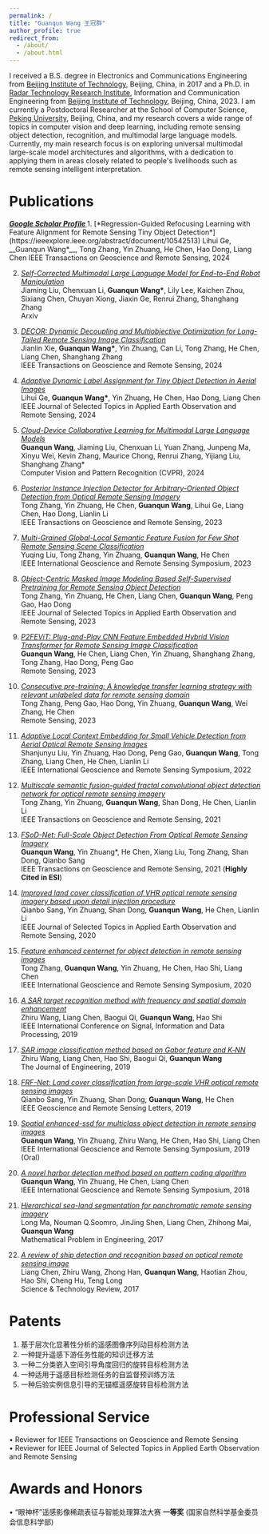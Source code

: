 ```yaml
---
permalink: /
title: "Guanqun Wang 王冠群"
author_profile: true
redirect_from: 
  - /about/
  - /about.html
---
```


I received a B.S. degree in Electronics and Communications Engineering from [Beijing Institute of Technology](https://sie.bit.edu.cn/), Beijing, China, in 2017 and a Ph.D. in [Radar Technology Research Institute](https://radar.bit.edu.cn/index.htm), Information and Communication Engineering from [Beijing Institute of Technology](https://sie.bit.edu.cn/), Beijing, China, 2023. I am currently a Postdoctoral Researcher at the School of Computer Science, [Peking University](https://cs.pku.edu.cn/), Beijing, China, and my research covers a wide range of topics in computer vision and deep learning, including remote sensing object detection, recognition, and multimodal large language models. Currently, my main research focus is on exploring universal multimodal large-scale model architectures and algorithms, with a dedication to applying them in areas closely related to people's livelihoods such as remote sensing intelligent interpretation.

Publications
======
<span style="color: gray; font-weight: bold; font-style: italic; text-decoration: underline;">
    <a href="https://scholar.google.com/citations?hl=en&user=tkr88JsAAAAJ&view_op=list_works&sortby=pubdate">Google Scholar Profile</a>
</span>  
1. [*Regression-Guided Refocusing Learning with Feature Alignment for Remote Sensing Tiny Object Detection*](https://ieeexplore.ieee.org/abstract/document/10542513)  
   Lihui Ge, __Guanqun Wang*__, Tong Zhang, Yin Zhuang, He Chen, Hao Dong, Liang Chen  
   IEEE Transactions on Geoscience and Remote Sensing, 2024

2. [*Self-Corrected Multimodal Large Language Model for End-to-End Robot Manipulation*](https://arxiv.org/pdf/2405.17418)  
   Jiaming Liu, Chenxuan Li, __Guanqun Wang*__, Lily Lee, Kaichen Zhou, Sixiang Chen, Chuyan Xiong, Jiaxin Ge, Renrui Zhang, Shanghang Zhang  
   Arxiv

3. [*DECOR: Dynamic Decoupling and Multiobjective Optimization for Long-Tailed Remote Sensing Image Classification*](https://xplorestaging.ieee.org/document/10443928)  
   Jianlin Xie, __Guanqun Wang*__, Yin Zhuang, Can Li, Tong Zhang, He Chen, Liang Chen, Shanghang Zhang  
   IEEE Transactions on Geoscience and Remote Sensing, 2024
   
4. [*Adaptive Dynamic Label Assignment for Tiny Object Detection in Aerial Images*](https://ieeexplore.ieee.org/document/10476641/)  
   Lihui Ge, __Guanqun Wang*__, Yin Zhuang, He Chen, Hao Dong, Liang Chen  
   IEEE Journal of Selected Topics in Applied Earth Observation and Remote Sensing, 2024
   
5. [*Cloud-Device Collaborative Learning for Multimodal Large Language Models*](https://arxiv.org/abs/2312.16279)  
   **Guanqun Wang**, Jiaming Liu, Chenxuan Li, Yuan Zhang, Junpeng Ma, Xinyu Wei, Kevin Zhang, Maurice Chong, Renrui Zhang, Yijiang Liu, Shanghang Zhang*  
   Computer Vision and Pattern Recognition (CVPR), 2024
   
6. [*Posterior Instance Injection Detector for Arbitrary-Oriented Object Detection from Optical Remote Sensing Imagery*](https://ieeexplore.ieee.org/document/10292881)  
   Tong Zhang, Yin Zhuang, He Chen, **Guanqun Wang**, Lihui Ge, Liang Chen, Hao Dong, Lianlin Li  
   IEEE Transactions on Geoscience and Remote Sensing, 2023
   
7. [*Multi-Grained Global-Local Semantic Feature Fusion for Few Shot Remote Sensing Scene Classification*](https://ieeexplore.ieee.org/document/10282655)  
   Yuqing Liu, Tong Zhang, Yin Zhuang, **Guanqun Wang**, He Chen  
   IEEE International Geoscience and Remote Sensing Symposium, 2023
   
8. [*Object-Centric Masked Image Modeling Based Self-Supervised Pretraining for Remote Sensing Object Detection*](https://ieeexplore.ieee.org/document/10129022)  
   Tong Zhang, Yin Zhuang, He Chen, Liang Chen, **Guanqun Wang**, Peng Gao, Hao Dong  
   IEEE Journal of Selected Topics in Applied Earth Observation and Remote Sensing, 2023
   
9. [*P2FEViT: Plug-and-Play CNN Feature Embedded Hybrid Vision Transformer for Remote Sensing Image Classification*](https://www.mdpi.com/2072-4292/15/7/1773)  
   **Guanqun Wang**, He Chen, Liang Chen, Yin Zhuang, Shanghang Zhang, Tong Zhang, Hao Dong, Peng Gao  
   Remote Sensing, 2023
   
10. [*Consecutive pre-training: A knowledge transfer learning strategy with relevant unlabeled data for remote sensing domain*](https://www.mdpi.com/2072-4292/14/22/5675)  
   Tong Zhang, Peng Gao, Hao Dong, Yin Zhuang, **Guanqun Wang**, Wei Zhang, He Chen  
   Remote Sensing, 2023
   
11. [*Adaptive Local Context Embedding for Small Vehicle Detection from Aerial Optical Remote Sensing Images*](https://ieeexplore.ieee.org/document/9883080)  
   Shanjunyu Liu, Yin Zhuang, Hao Dong, Peng Gao, **Guanqun Wang**, Tong Zhang, Liang Chen, He Chen, Lianlin Li  
   IEEE International Geoscience and Remote Sensing Symposium, 2022
   
12. [*Multiscale semantic fusion-guided fractal convolutional object detection network for optical remote sensing imagery*](https://ieeexplore.ieee.org/document/9535169)  
    Tong Zhang, Yin Zhuang, **Guanqun Wang**, Shan Dong, He Chen, Lianlin Li  
    IEEE Transactions on Geoscience and Remote Sensing, 2021
    
13. [*FSoD-Net: Full-Scale Object Detection From Optical Remote Sensing Imagery*](https://xplorestaging.ieee.org/document/9382268/authors#authors)  
   **Guanqun Wang**, Yin Zhuang*, He Chen, Xiang Liu, Tong Zhang, Shan Dong, Qianbo Sang  
   IEEE Transactions on Geoscience and Remote Sensing, 2021 (**Highly Cited in ESI**)

14. [*Improved land cover classification of VHR optical remote sensing imagery based upon detail injection procedure*](https://ieeexplore.ieee.org/document/9234690)  
    Qianbo Sang, Yin Zhuang, Shan Dong, **Guanqun Wang**, He Chen, Lianlin Li  
    IEEE Journal of Selected Topics in Applied Earth Observation and Remote Sensing, 2020
    
15. [*Feature enhanced centernet for object detection in remote sensing images*](https://ieeexplore.ieee.org/document/9323116)  
    Tong Zhang, **Guanqun Wang**, Yin Zhuang, He Chen, Hao Shi, Liang Chen  
    IEEE International Geoscience and Remote Sensing Symposium, 2020
    
16. [*A SAR target recognition method with frequency and spatial domain enhancement*](https://ieeexplore.ieee.org/document/9173318)  
    Zhiru Wang, Liang Chen, Baogui Qi, **Guanqun Wang**, Hao Shi  
    IEEE International Conference on Signal, Information and Data Processing, 2019
    
17. [*SAR image classification method based on Gabor feature and K‐NN*](https://ietresearch.onlinelibrary.wiley.com/doi/pdfdirect/10.1049/joe.2019.0382)  
    Zhiru Wang, Liang Chen, Hao Shi, Baogui Qi, **Guanqun Wang**  
    The Journal of Engineering, 2019
    
18. [*FRF-Net: Land cover classification from large-scale VHR optical remote sensing images*](https://ieeexplore.ieee.org/document/8848484)  
    Qianbo Sang, Yin Zhuang, Shan Dong, **Guanqun Wang**, He Chen  
    IEEE Geoscience and Remote Sensing Letters, 2019
    
19. [*Spatial enhanced-ssd for multiclass object detection in remote sensing images*](https://ieeexplore.ieee.org/document/8898526)  
    **Guanqun Wang**, Yin Zhuang, Zhiru Wang, He Chen, Hao Shi, Liang Chen  
    IEEE International Geoscience and Remote Sensing Symposium, 2019 (Oral)
    
20. [*A novel harbor detection method based on pattern coding algorithm*](https://ieeexplore.ieee.org/document/8518972)  
    **Guanqun Wang**, Yin Zhuang, He Chen, Liang Chen  
    IEEE International Geoscience and Remote Sensing Symposium, 2018
    
21. [*Hierarchical sea-land segmentation for panchromatic remote sensing imagery*](https://www.hindawi.com/journals/mpe/2017/4728425/)  
    Long Ma, Nouman Q.Soomro, JinJing Shen, Liang Chen, Zhihong Mai, **Guanqun Wang**  
    Mathematical Problem in Engineering, 2017
    
22. [*A review of ship detection and recognition based on optical remote sensing image*](http://www.kjdb.org/CN/article/downloadArticleFile.do?attachType=PDF&id=14593)  
    Liang Chen, Zhiru Wang, Zhong Han, **Guanqun Wang**, Haotian Zhou, Hao Shi, Cheng Hu, Teng Long  
    Science & Technology Review, 2017  

Patents
======
1. 基于层次化显著性分析的遥感图像序列动目标检测方法   
2. 一种提升遥感下游任务性能的知识迁移方法  
3. 一种二分类嵌入空间引导角度回归的旋转目标检测方法  
4. 一种适用于遥感目标检测任务的自监督预训练方法  
5. 一种后验实例信息引导的无锚框遥感旋转目标检测方法  

Professional Service
======
&bull; Reviewer for IEEE Transactions on Geoscience and Remote Sensing  
&bull; Reviewer for IEEE Journal of Selected Topics in Applied Earth Observation and Remote Sensing

Awards and Honors
======
&bull; “眼神杯”遥感影像稀疏表征与智能处理算法大赛  **一等奖**  (国家自然科学基金委员会信息科学部)

